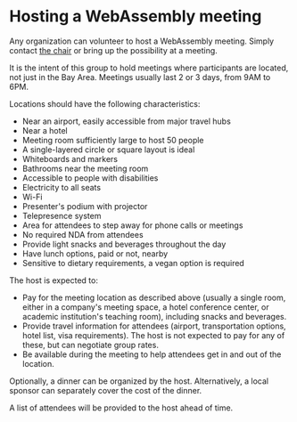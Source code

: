 # Hosting a WebAssembly meeting

Any organization can volunteer to host a WebAssembly meeting. Simply contact
[the chair](https://www.w3.org/community/webassembly/) or bring up the
possibility at a meeting.

It is the intent of this group to hold meetings where participants are located,
not just in the Bay Area. Meetings usually last 2 or 3 days, from 9AM to 6PM.

Locations should have the following characteristics:

* Near an airport, easily accessible from major travel hubs
* Near a hotel
* Meeting room sufficiently large to host 50 people
* A single-layered circle or square layout is ideal
* Whiteboards and markers
* Bathrooms near the meeting room
* Accessible to people with disabilities
* Electricity to all seats
* Wi-Fi
* Presenter's podium with projector
* Telepresence system
* Area for attendees to step away for phone calls or meetings
* No required NDA from attendees
* Provide light snacks and beverages throughout the day
* Have lunch options, paid or not, nearby
* Sensitive to dietary requirements, a vegan option is required

The host is expected to:

* Pay for the meeting location as described above (usually a single room,
  either in a company's meeting space, a hotel conference center, or
  academic institution's teaching room), including snacks and beverages.
* Provide travel information for attendees (airport, transportation options,
  hotel list, visa requirements). The host is not expected to pay for any of
  these, but can negotiate group rates.
* Be available during the meeting to help attendees get in and out of the
  location.

Optionally, a dinner can be organized by the host. Alternatively, a local
sponsor can separately cover the cost of the dinner.

A list of attendees will be provided to the host ahead of time.
